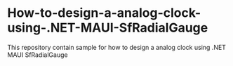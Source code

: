 # How-to-design-a-analog-clock-using-.NET-MAUI-SfRadialGauge
This repository contain sample for how to design a analog clock using .NET MAUI SfRadialGauge
